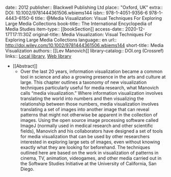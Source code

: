 date:: 2012
publisher:: Blackwell Publishing Ltd
place:: "Oxford, UK"
extra:: DOI: 10.1002/9781444361506.wbiems144
isbn:: 978-1-4051-9356-6 978-1-4443-6150-6
title:: @Media Visualization: Visual Techniques For Exploring Large Media Collections
book-title:: The International Encyclopedia of Media Studies
item-type:: [[bookSection]]
access-date:: 2020-12-17T17:11:30Z
original-title:: Media Visualization: Visual Techniques For Exploring Large Media Collections
language:: en
url:: http://doi.wiley.com/10.1002/9781444361506.wbiems144
short-title:: Media Visualization
authors:: [[Lev Manovich]]
library-catalog:: DOI.org (Crossref)
links:: [Local library](zotero://select/groups/2386895/items/WKNYBINL), [Web library](https://www.zotero.org/groups/2386895/items/WKNYBINL)

- [[Abstract]]
	- Over the last 20 years, information visualization became a common tool in science and also a growing presence in the arts and culture at large. This chapter outlines a taxonomy of new visualization techniques particularly useful for media research, what Manovich calls “media visualization.” Where information visualization involves translating the world into numbers and then visualizing the relationship between those numbers, media visualization involves translating a set of images into another image that can reveal patterns that might not otherwise be apparent in the collection of images. Using the open source image processing software called ImageJ (normally used in medical research and other scientific fields), Manovich and his collaborators have designed a set of tools for media visualization that can be used by other researchers interested in exploring large sets of images, even without knowing exactly what they are looking for beforehand. The techniques outlined here are based on the work in visualization of patterns in cinema, TV, animation, videogames, and other media carried out in the Software Studies Initiative at the University of California, San Diego.